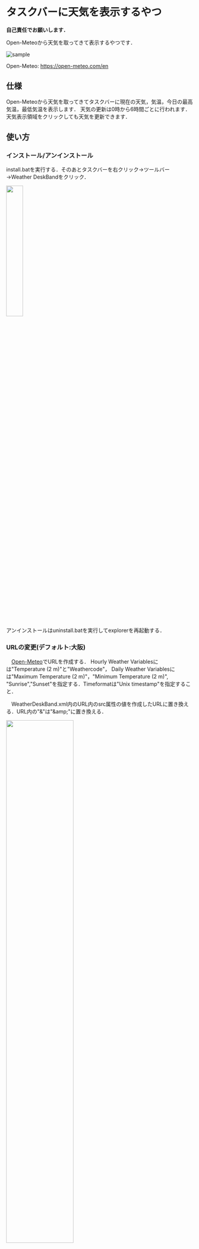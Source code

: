 # タスクバーに天気を表示するやつ
**自己責任でお願いします．**

Open-Meteoから天気を取ってきて表示するやつです．

![sample](https://user-images.githubusercontent.com/106300228/209650753-2f1b4a70-b3de-487a-b88e-98a0eccc9f95.jpg)

Open-Meteo: https://open-meteo.com/en

## 仕様
Open-Meteoから天気を取ってきてタスクバーに現在の天気，気温，今日の最高気温，最低気温を表示します．
天気の更新は0時から6時間ごとに行われます．天気表示領域をクリックしても天気を更新できます．

## 使い方

### インストール/アンインストール
install.batを実行する．そのあとタスクバーを右クリック→ツールバー→Weather DeskBandをクリック．

<img src="https://user-images.githubusercontent.com/106300228/209650853-bc9efbd9-a27e-4870-b8e9-5c7f430bf06c.jpg" alter="register" width="30%" height="30%" >

アンインストールはuninstall.batを実行してexplorerを再起動する．

### URLの変更(デフォルト:大阪)
　[Open-Meteo](https://open-meteo.com/en/docs#api_form)でURLを作成する．
Hourly Weather Variablesには"Temperature (2 m)"と"Weathercode"，
Daily Weather Variablesには"Maximum Temperature (2 m)"，"Minimum Temperature (2 m)",
"Sunrise","Sunset"を指定する．Timeformatは"Unix timestamp"を指定すること．

　WeatherDeskBand.xml内のURL内のsrc属性の値を作成したURLに置き換える．URL内の"&"は"&amp\;"に置き換える．

<img src="https://user-images.githubusercontent.com/106300228/209653605-997897b9-799c-4608-b0b5-9fb4c37efbd7.jpg" alter="xml" width="60%" height="60%" >

### 天気アイコンの変更
　作成した天気アイコンをimagesに置く．アイコンを変更したいWeatherCodeに対応するIcon要素のfilename属性値を変更する．
## 動作確認環境
Windows10 x64

## ビルド環境
- Visual Studio 2022
- cpprestsdk 2.10.18
- lohmann.json.decomposed 3.11.2

## 問い合わせ先
Mail:u849256c\[at\]ecs.osaka-u.ac.jp

## ライセンス
MIT
## 参考
以下のサイト，コードを参考にさせていただきました．
- https://learn.microsoft.com/ja-jp/windows/win32/shell/band-objects
- http://eternalwindows.jp/shell/shellex/shellex13.html
- https://github.com/KMConner/TaskbarTweet
